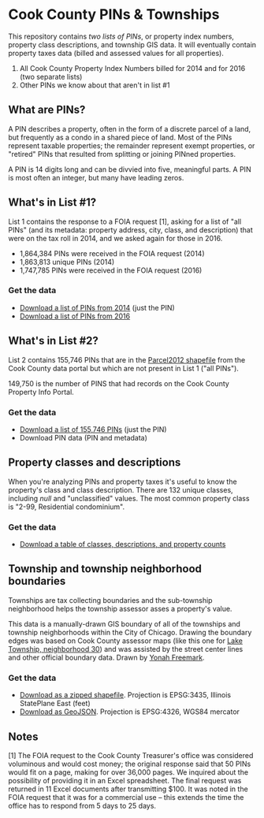 # Cook County PINs & Townships

This repository contains *two lists of PINs*, or property index numbers, property class descriptions, and township GIS data. It will eventually contain property taxes data (billed and assessed values for all properties).

1. All Cook County Property Index Numbers billed for 2014 and for 2016 (two separate lists)
2. Other PINs we know about that aren't in list #1

## What are PINs?
A PIN describes a property, often in the form of a discrete parcel of a land, but frequently as a condo in a shared piece of land. Most of the PINs represent taxable properties; the remainder represent exempt properties, or "retired" PINs that resulted from splitting or joining PINned properties. 

A PIN is 14 digits long and can be divvied into five, meaningful parts. A PIN is most often an integer, but many have leading zeros.

## What's in List #1?
List 1 contains the response to a FOIA request [1], asking for a list of "all PINs" (and its metadata: property address, city, class, and description) that were on the tax roll in 2014, and we asked again for those in 2016. 

* 1,864,384 PINs were received in the FOIA request (2014)
* 1,863,813 unique PINs (2014)
* 1,747,785 PINs were received in the FOIA request (2016)

### Get the data
* [Download a list of PINs from 2014](https://github.com/ChicagoCityscape/pins/blob/master/all_cook_pins_1863813.csv.zip) (just the PIN)
* [Download a list of PINs from 2016](https://github.com/ChicagoCityscape/pins/blob/master/2016-PINs-cook-county-treasurer_pin-only.csv.zip)

## What's in List #2?
List 2 contains 155,746 PINs that are in the [Parcel2012 shapefile](https://datacatalog.cookcountyil.gov/GIS-Maps/ccgisdata-Parcel-2012/e62c-6rz8) from the Cook County data portal but which are not present in List 1 ("all PINs"). 

149,750 is the number of PINS that had records on the Cook County Property Info Portal.

### Get the data
* [Download a list of 155,746 PINs](https://github.com/ChicagoCityscape/pins/blob/master/missing_parcel_pins_155746.csv.zip) (just the PIN)
* Download PIN data (PIN and metadata)

## Property classes and descriptions
When you're analyzing PINs and property taxes it's useful to know the property's class and class description. There are 132 unique classes, including *null* and "unclassified" values. The most common property class is "2-99, Residential condominium".

### Get the data
* [Download a table of classes, descriptions, and property counts](https://github.com/ChicagoCityscape/pins/blob/master/property_class_descriptions.csv)

## Township and township neighborhood boundaries
Townships are tax collecting boundaries and the sub-township neighborhood helps the township assessor asses a property's value. 

This data is a manually-drawn GIS boundary of all of the townships and township neighborhoods within the City of Chicago. Drawing the boundary edges was based on Cook County assessor maps (like this one for [Lake Township, neighborhood 30](http://www.cookcountyassessor.com/valuationstatistics/maps/LakeNei_030.pdf)) and was assisted by the street center lines and other official boundary data. Drawn by [Yonah Freemark](https://github.com/yfreemark).

### Get the data
* [Download as a zipped shapefile](https://github.com/ChicagoCityscape/pins/blob/master/chicago_townships.zip). Projection is EPSG:3435, Illinois StatePlane East (feet)
* [Download as GeoJSON](https://github.com/ChicagoCityscape/pins/blob/master/chicago_townships.geojson). Projection is EPSG:4326, WGS84 mercator

## Notes
[1] The FOIA request to the Cook County Treasurer's office was considered voluminous and would cost money; the original response said that 50 PINs would fit on a page, making for over 36,000 pages. We inquired about the possibility of providing it in an Excel spreadsheet. The final request was returned in 11 Excel documents after transmitting $100. It was noted in the FOIA request that it was for a commercial use – this extends the time the office has to respond from 5 days to 25 days. 

